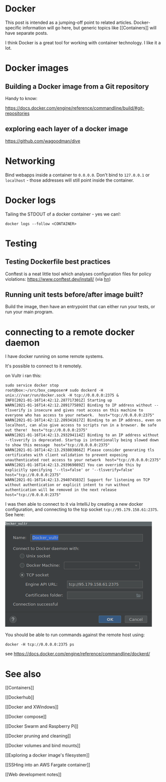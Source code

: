 # Docker
This post is intended as a jumping-off point to related articles. Docker-specific information will go here, but generic topics like [[Containers]] will have separate posts.

I think Docker is a great tool for working with container technology. I like it a lot.

# Docker images

## Building a Docker image from a Git repository

Handy to know:

https://docs.docker.com/engine/reference/commandline/build/#git-repositories

## exploring each layer of a docker image 

https://github.com/wagoodman/dive

# Networking
Bind webapps inside a container to `0.0.0.0`. Don't bind to `127.0.0.1` or `localhost` - those addresses will  still point inside the container.

# Docker logs
Tailing the STDOUT of a docker container - yes we can!:

```
docker logs --follow <CONTAINER>
```

# Testing
## Testing Dockerfile best practices
Conftest is a neat little tool which analyses configuration files for policy violations: https://www.conftest.dev/install/ (via [hn](https://news.ycombinator.com/item?id=24776771))

## Running unit tests before/after image built?
Build the image, then have an entrypoint that can either run your tests, or run your main program.

# connecting to a remote docker daemon

I have docker running on some remote systems.

It's possible to connect to it remotely.

on Vultr i ran this:

```
sudo service docker stop
root@box:~/src/box_composer# sudo dockerd -H unix:///var/run/docker.sock -H tcp://0.0.0.0:2375 &
INFO[2021-01-16T14:42:12.287717301Z] Starting up                                  
WARN[2021-01-16T14:42:12.289177589Z] Binding to IP address without --tlsverify is insecure and gives root access on this machine to everyone who has access to your network.  host="tcp://0.0.0.0:2375"
WARN[2021-01-16T14:42:12.289341617Z] Binding to an IP address, even on localhost, can also give access to scripts run in a browser. Be safe out there!  host="tcp://0.0.0.0:2375"
WARN[2021-01-16T14:42:13.293294114Z] Binding to an IP address without --tlsverify is deprecated. Startup is intentionally being slowed down to show this message  host="tcp://0.0.0.0:2375"
WARN[2021-01-16T14:42:13.293803866Z] Please consider generating tls certificates with client validation to prevent exposing unauthenticated root access to your network  host="tcp://0.0.0.0:2375"
WARN[2021-01-16T14:42:13.293969089Z] You can override this by explicitly specifying '--tls=false' or '--tlsverify=false'  host="tcp://0.0.0.0:2375"
WARN[2021-01-16T14:42:13.294074583Z] Support for listening on TCP without authentication or explicit intent to run without authentication will be removed in the next release  host="tcp://0.0.0.0:2375"
```

I was then able to connect to it via IntelliJ by creating a new docker configuration, and connecting to the tcp socket `tcp://95.179.158.61:2375`. See here:

![](Pasted%20image%2020210116154410.png)

You should be able to run commands against the remote host using:

```
docker -H tcp://0.0.0.0:2375 ps
```

see https://docs.docker.com/engine/reference/commandline/dockerd/

 # See also
[[Containers]]

[[Dockerhub]]

[[Docker and XWindows]]

[[Docker compose]]

[[Docker Swarm and Raspberry Pi]]

[[Docker pruning and cleaning]]

[[Docker volumes and bind mounts]]

[[Exploring a docker image's filesystem]]

[[SSHing into an AWS Fargate container]]

[[Web development notes]]